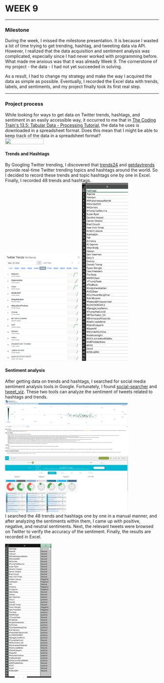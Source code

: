 # WEEK 9
***
### Milestone
During the week, I missed the milestone presentation. It is because I wasted a lot of time trying to get trending, hashtag, and tweeting data via API. However, I realized that the data acquisition and sentiment analysis was complicated, especially since I had never worked with programming before. What made me anxious was that it was already Week 9. The cornerstone of my project - the data - I had not yet succeeded in solving. 

As a result, I had to change my strategy and make the way I acquired the data as simple as possible. Eventually, I recorded the Excel data with trends, labels, and sentiments, and my project finally took its first real step.
***
### Project process

While looking for ways to get data on Twitter trends, hashtags, and sentiment in an easily accessible way, it occurred to me that in [The Coding Train's 13.5: Tabular Data - Processing Tutorial](https://www.youtube.com/watch?v=woaR-CJEwqc), the data he uses is downloaded in a spreadsheet format. Does this mean that I might be able to keep track of the data in a spreadsheet format?<br>
<img src="https://github.com/GarveyMak123/Slave-to-the-Algorithm/blob/master/week%209/The%20Coding%20Train.png" width="50%" height="50%">

#### Trends and Hashtags
By Googling Twitter trending, I discovered that [trends24](https://trends24.in/) and [getdaytrends](https://getdaytrends.com/2020-09-24/12/) provide real-time Twitter trending topics and hashtags around the world. So I decided to record these trends and topic hashtags one by one in Excel. Finally, I recorded 48 trends and hashtags.<br>
<img src="https://github.com/GarveyMak123/Slave-to-the-Algorithm/blob/master/week%209/trend.png" width="50%" height="50%"><img src="https://github.com/GarveyMak123/Slave-to-the-Algorithm/blob/master/week%209/trend%26hashtags.png" width="30%" height="30%">

#### Sentiment analysis

After getting data on trends and hashtags, I searched for social media sentiment analysis tools in Google. Fortunately, I found [social-searcher](https://www.social-searcher.com/) and [tweet_viz](https://www.csc2.ncsu.edu/faculty/healey/tweet_viz/tweet_app/). These two tools can analyze the sentiment of tweets related to hashtags and trends.<br>
<img src="https://github.com/GarveyMak123/Slave-to-the-Algorithm/blob/master/week%209/tweet_viz.png" width="80%" height="80%"><img src="https://github.com/GarveyMak123/Slave-to-the-Algorithm/blob/master/week%209/social-searcher.png" width="80%" height="80%"><br>
I searched the 48 trends and hashtags one by one in a manual manner, and after analyzing the sentiments within them, I came up with positive, negative, and neutral sentiments. Next, the relevant tweets were browsed on Twitter to verify the accuracy of the sentiment. Finally, the results are recorded in Excel.

<img src="https://github.com/GarveyMak123/Slave-to-the-Algorithm/blob/master/week%209/emotion.png" width="30%" height="30%">
